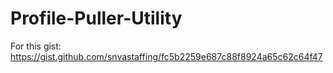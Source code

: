 # Profile-Puller-Utility
For this gist: https://gist.github.com/snvastaffing/fc5b2259e687c88f8924a65c62c64f47
